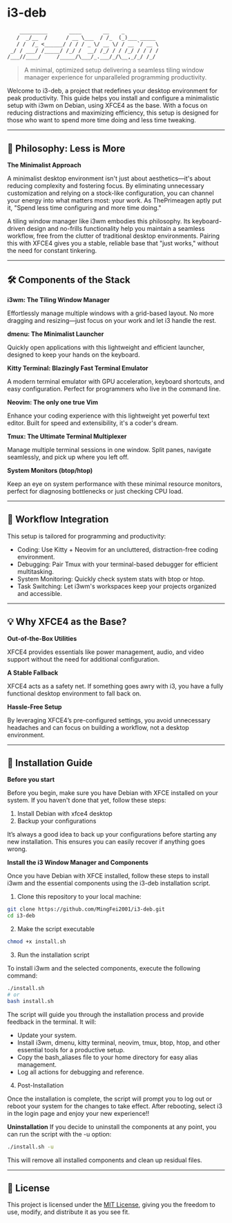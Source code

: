 # i3-deb
```txt
    _________       ____       __    _
   /  _/__  /      / __ \___  / /_  (_)___ _____
   / /  /_ <______/ / / / _ \/ __ \/ / __ `/ __ \
 _/ / ___/ /_____/ /_/ /  __/ /_/ / / /_/ / / / /
/___//____/     /_____/\___/_.___/_/\__,_/_/ /_/
```

> A minimal, optimized setup delivering a seamless tiling window manager experience for unparalleled programming productivity.

Welcome to i3-deb, a project that redefines your desktop environment for peak productivity. This guide helps you install and configure a minimalistic setup with i3wm on Debian, using XFCE4 as the base. With a focus on reducing distractions and maximizing efficiency, this setup is designed for those who want to spend more time doing and less time tweaking.

---

## 📖 Philosophy: Less is More

**The Minimalist Approach**

A minimalist desktop environment isn't just about aesthetics—it's about reducing complexity and fostering focus. By eliminating unnecessary customization and relying on a stock-like configuration, you can channel your energy into what matters most: your work. As ThePrimeagen aptly put it, "Spend less time configuring and more time doing."

A tiling window manager like i3wm embodies this philosophy. Its keyboard-driven design and no-frills functionality help you maintain a seamless workflow, free from the clutter of traditional desktop environments. Pairing this with XFCE4 gives you a stable, reliable base that "just works," without the need for constant tinkering.

---

## 🛠️ Components of the Stack

**i3wm: The Tiling Window Manager**

Effortlessly manage multiple windows with a grid-based layout. No more dragging and resizing—just focus on your work and let i3 handle the rest.

**dmenu: The Minimalist Launcher**

Quickly open applications with this lightweight and efficient launcher, designed to keep your hands on the keyboard.

**Kitty Terminal: Blazingly Fast Terminal Emulator**

A modern terminal emulator with GPU acceleration, keyboard shortcuts, and easy configuration. Perfect for programmers who live in the command line.

**Neovim: The only one true Vim**

Enhance your coding experience with this lightweight yet powerful text editor. Built for speed and extensibility, it's a coder's dream.

**Tmux: The Ultimate Terminal Multiplexer**

Manage multiple terminal sessions in one window. Split panes, navigate seamlessly, and pick up where you left off.

**System Monitors (btop/htop)**

Keep an eye on system performance with these minimal resource monitors, perfect for diagnosing bottlenecks or just checking CPU load.

---

## 🔄 Workflow Integration

This setup is tailored for programming and productivity:

- Coding: Use Kitty + Neovim for an uncluttered, distraction-free coding environment.
- Debugging: Pair Tmux with your terminal-based debugger for efficient multitasking.
- System Monitoring: Quickly check system stats with btop or htop.
- Task Switching: Let i3wm's workspaces keep your projects organized and accessible.

---

## 💡 Why XFCE4 as the Base?

**Out-of-the-Box Utilities**

XFCE4 provides essentials like power management, audio, and video support without the need for additional configuration.

**A Stable Fallback**

XFCE4 acts as a safety net. If something goes awry with i3, you have a fully functional desktop environment to fall back on.

**Hassle-Free Setup**

By leveraging XFCE4’s pre-configured settings, you avoid unnecessary headaches and can focus on building a workflow, not a desktop environment.

---

## 🚀 Installation Guide

**Before you start**

Before you begin, make sure you have Debian with XFCE installed on your system. If you haven't done that yet, follow these steps:

1. Install Debian with xfce4 desktop
2. Backup your configurations

It’s always a good idea to back up your configurations before starting any new installation. This ensures you can easily recover if anything goes wrong.

**Install the i3 Window Manager and Components**

Once you have Debian with XFCE installed, follow these steps to install i3wm and the essential components using the i3-deb installation script.

1. Clone this repository to your local machine:
```bash
git clone https://github.com/MingFei2001/i3-deb.git
cd i3-deb
```

2. Make the script executable
```bash
chmod +x install.sh
```

3. Run the installation script 

To install i3wm and the selected components, execute the following command:

```bash
./install.sh
# or
bash install.sh
```

The script will guide you through the installation process and provide feedback in the terminal. It will:

- Update your system.
- Install i3wm, dmenu, kitty terminal, neovim, tmux, btop, htop, and other essential tools for a productive setup.
- Copy the bash_aliases file to your home directory for easy alias management.
- Log all actions for debugging and reference.

4. Post-Installation

Once the installation is complete, the script will prompt you to log out or reboot your system for the changes to take effect. After rebooting, select i3 in the login page and enjoy your new experience!!

**Uninstallation**
If you decide to uninstall the components at any point, you can run the script with the -u option:
```bash
./install.sh -u
```
This will remove all installed components and clean up residual files.

---

## 📜 License

This project is licensed under the [MIT License](./LICENSE), giving you the freedom to use, modify, and distribute it as you see fit.
